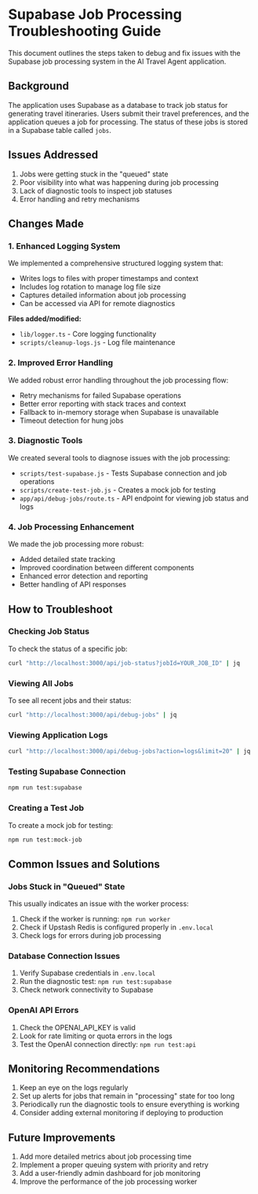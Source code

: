 # Supabase Job Processing Troubleshooting Guide

This document outlines the steps taken to debug and fix issues with the Supabase job processing system in the AI Travel Agent application.

## Background

The application uses Supabase as a database to track job status for generating travel itineraries. Users submit their travel preferences, and the application queues a job for processing. The status of these jobs is stored in a Supabase table called `jobs`.

## Issues Addressed

1. Jobs were getting stuck in the "queued" state
2. Poor visibility into what was happening during job processing
3. Lack of diagnostic tools to inspect job statuses
4. Error handling and retry mechanisms

## Changes Made

### 1. Enhanced Logging System

We implemented a comprehensive structured logging system that:

- Writes logs to files with proper timestamps and context
- Includes log rotation to manage log file size
- Captures detailed information about job processing
- Can be accessed via API for remote diagnostics

**Files added/modified:**
- `lib/logger.ts` - Core logging functionality
- `scripts/cleanup-logs.js` - Log file maintenance

### 2. Improved Error Handling

We added robust error handling throughout the job processing flow:

- Retry mechanisms for failed Supabase operations
- Better error reporting with stack traces and context
- Fallback to in-memory storage when Supabase is unavailable
- Timeout detection for hung jobs

### 3. Diagnostic Tools

We created several tools to diagnose issues with the job processing:

- `scripts/test-supabase.js` - Tests Supabase connection and job operations
- `scripts/create-test-job.js` - Creates a mock job for testing
- `app/api/debug-jobs/route.ts` - API endpoint for viewing job status and logs

### 4. Job Processing Enhancement

We made the job processing more robust:

- Added detailed state tracking
- Improved coordination between different components
- Enhanced error detection and reporting
- Better handling of API responses

## How to Troubleshoot

### Checking Job Status

To check the status of a specific job:

```bash
curl "http://localhost:3000/api/job-status?jobId=YOUR_JOB_ID" | jq
```

### Viewing All Jobs

To see all recent jobs and their status:

```bash
curl "http://localhost:3000/api/debug-jobs" | jq
```

### Viewing Application Logs

```bash
curl "http://localhost:3000/api/debug-jobs?action=logs&limit=20" | jq
```

### Testing Supabase Connection

```bash
npm run test:supabase
```

### Creating a Test Job

To create a mock job for testing:

```bash
npm run test:mock-job
```

## Common Issues and Solutions

### Jobs Stuck in "Queued" State

This usually indicates an issue with the worker process:

1. Check if the worker is running: `npm run worker`
2. Check if Upstash Redis is configured properly in `.env.local`
3. Check logs for errors during job processing

### Database Connection Issues

1. Verify Supabase credentials in `.env.local`
2. Run the diagnostic test: `npm run test:supabase`
3. Check network connectivity to Supabase

### OpenAI API Errors

1. Check the OPENAI_API_KEY is valid
2. Look for rate limiting or quota errors in the logs
3. Test the OpenAI connection directly: `npm run test:api`

## Monitoring Recommendations

1. Keep an eye on the logs regularly
2. Set up alerts for jobs that remain in "processing" state for too long
3. Periodically run the diagnostic tools to ensure everything is working
4. Consider adding external monitoring if deploying to production

## Future Improvements

1. Add more detailed metrics about job processing time
2. Implement a proper queuing system with priority and retry
3. Add a user-friendly admin dashboard for job monitoring
4. Improve the performance of the job processing worker 